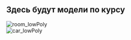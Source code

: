 ## Здесь будут модели по курсу<br>
![room_lowPoly](https://user-images.githubusercontent.com/90381005/192020420-e48eaec2-2217-42d0-a802-4b7a6d13bcbf.jpg)
<br>
![car_lowPoly](https://user-images.githubusercontent.com/90381005/192102092-3f7ba3ec-f1e1-4418-8b5d-252ced8906d3.jpg)
